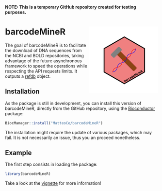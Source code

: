 
<!-- README.md is generated from README.Rmd. Please edit that file -->

**NOTE: This is a temporary GitHub repository created for testing
purposes.**

# barcodeMineR <img src='man/logo/barcodeMineR_logo.png' align="right" height="220" />

<!-- badges: start -->
<!-- badges: end -->

The goal of barcodeMineR is to facilitate the download of DNA sequences
from the NCBI and BOLD repositories, taking advantage of the future
asynchronous framework to speed the operations while respecting the API
requests limits. It outputs a
[refdb](https://github.com/fkeck/refdb?tab=readme-ov-file#refdb-a-reference-database-manager-for-r)
object.

## Installation

As the package is still in development, you can install this version of
barcodeMineR, directly from the GitHub repository, using the
[Bioconductor](https://www.bioconductor.org/install/) package:

``` r
BiocManager::install("MatteoCe/barcodeMineR")
```

The installation might require the update of various packages, which may
fail. It is not necessarily an issue, thus you an proceed nonetheless.

## Example

The first step consists in loading the package:

``` r
library(barcodeMineR)
```

Take a look at the [vignette](intro_barcodeMineR.html) for more
information!
